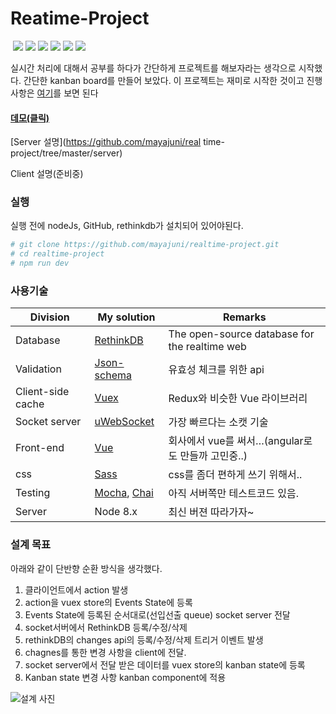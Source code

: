 # Reatime-Project

  <img src="https://img.shields.io/badge/node-8.x-brightgreen.svg">
  <img src="https://img.shields.io/badge/vue-2.x-brightgreen.svg">
  <img src="https://img.shields.io/badge/rethinkDB-2.x-brightgreenk">
  <img src="https://img.shields.io/badge/uws-8.x-brightgreen.svg">
  <img src="https://img.shields.io/badge/typescript-2.x-brightgreen.svg">
  <img src="https://img.shields.io/badge/license-MIT-blue.svg">

실시간 처리에 대해서 공부를 하다가 간단하게 프로젝트를 해보자라는 생각으로 시작했다. 간단한 kanban board를 만들어 보았다. 이 프로젝트는 재미로 시작한 것이고 진행 사항은 [여기](https://github.com/mayajuni/realtime-project/projects)를 보면 된다 

#### [데모(클릭)](https://realtime.toclick.net)
[Server 설명](https://github.com/mayajuni/real
time-project/tree/master/server)

Client 설명(준비중)

### 실행

실행 전에 nodeJs, GitHub, rethinkdb가 설치되어 있어야된다.

```bash
# git clone https://github.com/mayajuni/realtime-project.git
# cd realtime-project
# npm run dev
```



### 사용기술

| Division          | My solution                              | Remarks                                  |
| ----------------- | ---------------------------------------- | ---------------------------------------- |
| Database          | [RethinkDB](https://rethinkdb.com)       | The open-source database for the realtime web |
| Validation        | [Json-schema](http://json-schema.org/)   | 유효성 체크를 위한 api                           |
| Client-side cache | [Vuex](https://vuex.vuejs.org/en/intro.html) | Redux와 비슷한 Vue 라이브러리                     |
| Socket server     | [uWebSocket](https://github.com/uNetworking/uWebSockets) | 가장 빠르다는 소캣 기술                            |
| Front-end         | [Vue](https://vuejs.org/)                | 회사에서 vue를 써서…(angular로도 만들까 고민중..)       |
| css               | [Sass](http://sass-lang.com/guide)       | css를 좀더 편하게 쓰기 위해서..                     |
| Testing           | [Mocha](https://mochajs.org/), [Chai](http://chaijs.com/) | 아직 서버쪽만 테스트코드 있음.                        |
| Server            | Node 8.x                                 | 최신 버젼 따라가자~                              |



### 설계 목표

아래와 같이 단반향 순환 방식을 생각했다. 

1. 클라이언트에서 action 발생
2. action을 vuex store의 Events State에 등록
3. Events State에 등록된 순서대로(선입선출 queue) socket server 전달
4. socket서버에서 RethinkDB 등록/수정/삭제
5. rethinkDB의 changes api의 등록/수정/삭제 트리거 이벤트 발생
6. chagnes를 통한 변경 사항을 client에 전달.
7. socket server에서 전달 받은 데이터를 vuex store의 kanban state에 등록
8. Kanban state 변경 사항 kanban component에 적용

![설계 사진](https://raw.githubusercontent.com/mayajuni/realtime-project/master/readme.png)
